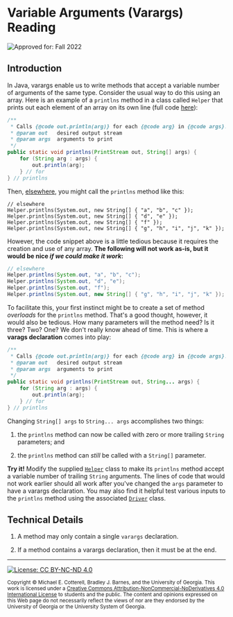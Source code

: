 # Variable Arguments (Varargs) Reading

![Approved for: Fall 2022](https://img.shields.io/badge/Approved%20for-Fall%202022-darkgreen)

## Introduction

In Java, varargs enable us to write methods that accept a variable number
of arguments of the same type. Consider the usual way to do this using an
array. Here is an example of a `printlns` method in a class called `Helper`
that prints out each element of an array on its own line 
(full code [here](src/cs1302/util/Helper.java)):

```java
/**
 * Calls {@code out.println(arg)} for each {@code arg} in {@code args}.
 * @param out   desired output stream
 * @param args  arguments to print
 */
public static void printlns(PrintStream out, String[] args) {
    for (String arg : args) {
        out.println(arg);
    } // for
} // printlns
```

Then, [elsewhere](src/cs1302/util/Driver.java), you might call 
the `printlns` method like this:

```
// elsewhere
Helper.printlns(System.out, new String[] { "a", "b", "c" });
Helper.printlns(System.out, new String[] { "d", "e" });
Helper.printlns(System.out, new String[] { "f" });
Helper.printlns(System.out, new String[] { "g", "h", "i", "j", "k" });
```

However, the code snippet above is a little tedious because it requires
the creation and use of any array. **The following will not work as-is, 
but it would be nice _if we could make it work_:**

```java
// elsewhere
Helper.printlns(System.out, "a", "b", "c");
Helper.printlns(System.out, "d", "e");
Helper.printlns(System.out, "f");
Helper.printlns(System.out, new String[] { "g", "h", "i", "j", "k" });
```

To facilitate this, your first instinct might be to create a set
of method _overloads_ for the `printlns` method. That's a good thought,
however, it would also be tedious. How many parameters will the
method need? Is it three? Two? One? We don't really know ahead of time. 
This is where a **varags declaration** comes into play:

```java
/**
 * Calls {@code out.println(arg)} for each {@code arg} in {@code args}.
 * @param out   desired output stream
 * @param args  arguments to print
 */
public static void printlns(PrintStream out, String... args) {
    for (String arg : args) {
        out.println(arg);
    } // for
} // printlns
```

Changing `String[] args` to `String... args` accomplishes two things:

1. the `printlns` method can now be called with zero or more trailing
   `String` parameters; and
   
1. the `printlns` method can _still_ be called with a `String[]` parameter.

**Try it!** Modify the supplied [`Helper`](src/cs1302/util/Helper.java) class to
make its `printlns` method accept a variable number of trailing `String`
arguments. The lines of code that would not work earlier should all work
after you've changed the `args` parameter to have a varargs declaration.
You may also find it helpful test various inputs to the `printlns`
method using the associated [`Driver`](src/cs1302/util/Driver.java)
class.

## Technical Details

1. A method may only contain a single `varargs` declaration.

1. If a method contains a varargs declaration, then it must be at the end.

<hr/>

[![License: CC BY-NC-ND 4.0](https://img.shields.io/badge/License-CC%20BY--NC--ND%204.0-lightgrey.svg)](http://creativecommons.org/licenses/by-nc-nd/4.0/)

<small>
Copyright &copy; Michael E. Cotterell, Bradley J. Barnes, and the University of Georgia.
This work is licensed under a <a rel="license" href="http://creativecommons.org/licenses/by-nc-nd/4.0/">Creative Commons Attribution-NonCommercial-NoDerivatives 4.0 International License</a> to students and the public.
The content and opinions expressed on this Web page do not necessarily reflect the views of nor are they endorsed by the University of Georgia or the University System of Georgia.
</small>
